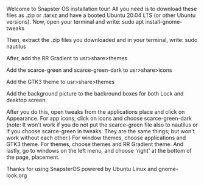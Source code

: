 Welcome to Snapster OS installation tour!
All you need is to download these files as .zip or .tarxz and have a booted Ubuntu 20.04 LTS (or other Ubuntu versions).
Now, open your terminal and write:
sudo apt install-gnome-tweaks

Then, extract the .zip files you downloaded and in your terminal, write:
sudo nautilus

After, add the RR Gradient to usr>share>themes

Add the scarce-green and scarce-green-dark to usr>share>icons

Add the GTK3 theme to usr>share>themes

Add the background picture to the backround boxes for both Lock and desktop screen.

After you do this, open tweaks from the applications place and click on Appearance.
For app icons, click on icons and choose scarce-green-dark (note: It won't work if you do not put the scarce-green file also to nautilus or if you choose scarce-green in tweaks. They are the same things; but won't work without each other.)
For window themes, choose applications and GTK3 theme.
For themes, choose themes and RR Gradient theme.
And lastly, go to windows on the left menu, and choose 'right' at the bottom of the page, placement.

Thanks for using SnapsterOS powered by Ubuntu Linux and gnome-look.org
